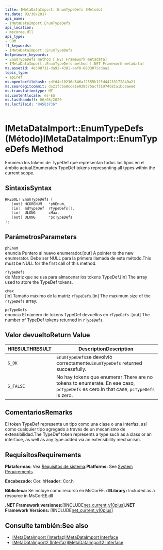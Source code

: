 ```yaml
---
title: IMetaDataImport::EnumTypeDefs (Método)
ms.date: 03/30/2017
api_name:
- IMetaDataImport.EnumTypeDefs
api_location:
- mscoree.dll
api_type:
- COM
f1_keywords:
- IMetaDataImport::EnumTypeDefs
helpviewer_keywords:
- EnumTypeDefs method [.NET Framework metadata]
- IMetaDataImport::EnumTypeDefs method [.NET Framework metadata]
ms.assetid: 4e508711-da92-4381-aaf8-6803075cdaa2
topic_type:
- apiref
ms.openlocfilehash: cdfd4e10236d546af2555b125d44233172849a21
ms.sourcegitcommit: da21fc5a8cce1e028575acf31974681a1bc5aeed
ms.translationtype: MT
ms.contentlocale: es-ES
ms.lasthandoff: 06/08/2020
ms.locfileid: "84503736"
---
```

# <a name="imetadataimportenumtypedefs-method"></a><span data-ttu-id="49433-102">IMetaDataImport::EnumTypeDefs (Método)</span><span class="sxs-lookup"><span data-stu-id="49433-102">IMetaDataImport::EnumTypeDefs Method</span></span>
<span data-ttu-id="49433-103">Enumera los tokens de TypeDef que representan todos los tipos en el ámbito actual.</span><span class="sxs-lookup"><span data-stu-id="49433-103">Enumerates TypeDef tokens representing all types within the current scope.</span></span>  
  
## <a name="syntax"></a><span data-ttu-id="49433-104">Sintaxis</span><span class="sxs-lookup"><span data-stu-id="49433-104">Syntax</span></span>  
  
```cpp  
HRESULT EnumTypeDefs (  
   [out] HCORENUM   *phEnum,
   [in]  mdTypeDef  rTypeDefs[],  
   [in]  ULONG      cMax,
   [out] ULONG      *pcTypeDefs  
);  
```  
  
## <a name="parameters"></a><span data-ttu-id="49433-105">Parámetros</span><span class="sxs-lookup"><span data-stu-id="49433-105">Parameters</span></span>  
 `phEnum`  
 <span data-ttu-id="49433-106">enuncia Puntero al nuevo enumerador.</span><span class="sxs-lookup"><span data-stu-id="49433-106">[out] A pointer to the new enumerator.</span></span> <span data-ttu-id="49433-107">Debe ser NULL para la primera llamada de este método.</span><span class="sxs-lookup"><span data-stu-id="49433-107">This must be NULL for the first call of this method.</span></span>  
  
 `rTypeDefs`  
 <span data-ttu-id="49433-108">de Matriz que se usa para almacenar los tokens TypeDef.</span><span class="sxs-lookup"><span data-stu-id="49433-108">[in] The array used to store the TypeDef tokens.</span></span>  
  
 `cMax`  
 <span data-ttu-id="49433-109">[in] Tamaño máximo de la matriz `rTypeDefs`.</span><span class="sxs-lookup"><span data-stu-id="49433-109">[in] The maximum size of the `rTypeDefs` array.</span></span>  
  
 `pcTypeDefs`  
 <span data-ttu-id="49433-110">enuncia El número de tokens TypeDef devueltos en `rTypeDefs` .</span><span class="sxs-lookup"><span data-stu-id="49433-110">[out] The number of TypeDef tokens returned in `rTypeDefs`.</span></span>  
  
## <a name="return-value"></a><span data-ttu-id="49433-111">Valor devuelto</span><span class="sxs-lookup"><span data-stu-id="49433-111">Return Value</span></span>  
  
|<span data-ttu-id="49433-112">HRESULT</span><span class="sxs-lookup"><span data-stu-id="49433-112">HRESULT</span></span>|<span data-ttu-id="49433-113">Description</span><span class="sxs-lookup"><span data-stu-id="49433-113">Description</span></span>|  
|-------------|-----------------|  
|`S_OK`|<span data-ttu-id="49433-114">`EnumTypeDefs`se devolvió correctamente.</span><span class="sxs-lookup"><span data-stu-id="49433-114">`EnumTypeDefs` returned successfully.</span></span>|  
|`S_FALSE`|<span data-ttu-id="49433-115">No hay tokens que enumerar.</span><span class="sxs-lookup"><span data-stu-id="49433-115">There are no tokens to enumerate.</span></span> <span data-ttu-id="49433-116">En ese caso, `pcTypeDefs` es cero.</span><span class="sxs-lookup"><span data-stu-id="49433-116">In that case, `pcTypeDefs` is zero.</span></span>|  
  
## <a name="remarks"></a><span data-ttu-id="49433-117">Comentarios</span><span class="sxs-lookup"><span data-stu-id="49433-117">Remarks</span></span>  
 <span data-ttu-id="49433-118">El token TypeDef representa un tipo como una clase o una interfaz, así como cualquier tipo agregado a través de un mecanismo de extensibilidad.</span><span class="sxs-lookup"><span data-stu-id="49433-118">The TypeDef token represents a type such as a class or an interface, as well as any type added via an extensibility mechanism.</span></span>  
  
## <a name="requirements"></a><span data-ttu-id="49433-119">Requisitos</span><span class="sxs-lookup"><span data-stu-id="49433-119">Requirements</span></span>  
 <span data-ttu-id="49433-120">**Plataformas:** Vea [Requisitos de sistema](../../get-started/system-requirements.md).</span><span class="sxs-lookup"><span data-stu-id="49433-120">**Platforms:** See [System Requirements](../../get-started/system-requirements.md).</span></span>  
  
 <span data-ttu-id="49433-121">**Encabezado:** Cor. h</span><span class="sxs-lookup"><span data-stu-id="49433-121">**Header:** Cor.h</span></span>  
  
 <span data-ttu-id="49433-122">**Biblioteca:** Se incluye como recurso en MsCorEE. dll</span><span class="sxs-lookup"><span data-stu-id="49433-122">**Library:** Included as a resource in MsCorEE.dll</span></span>  
  
 <span data-ttu-id="49433-123">**.NET Framework versiones:**[!INCLUDE[net_current_v10plus](../../../../includes/net-current-v10plus-md.md)]</span><span class="sxs-lookup"><span data-stu-id="49433-123">**.NET Framework Versions:** [!INCLUDE[net_current_v10plus](../../../../includes/net-current-v10plus-md.md)]</span></span>  
  
## <a name="see-also"></a><span data-ttu-id="49433-124">Consulte también:</span><span class="sxs-lookup"><span data-stu-id="49433-124">See also</span></span>

- [<span data-ttu-id="49433-125">IMetaDataImport (Interfaz)</span><span class="sxs-lookup"><span data-stu-id="49433-125">IMetaDataImport Interface</span></span>](imetadataimport-interface.md)
- [<span data-ttu-id="49433-126">IMetaDataImport2 (Interfaz)</span><span class="sxs-lookup"><span data-stu-id="49433-126">IMetaDataImport2 Interface</span></span>](imetadataimport2-interface.md)
